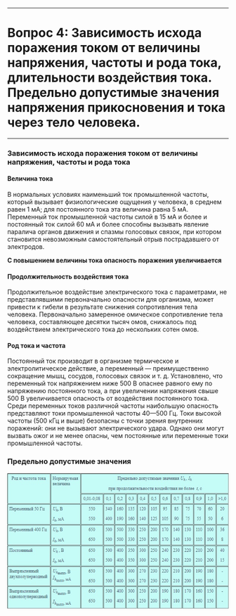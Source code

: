 ___
# Вопрос 4: Зависимость исхода поражения током от величины напряжения, частоты и  рода тока, длительности воздействия тока. Предельно допустимые значения напряжения прикосновения и тока через тело человека.
___

### Зависимость исхода поражения током от величины напряжения, частоты и рода тока

#### Величина тока

В нормальных условиях наименьший ток промышленной частоты, который вызывает физиологические ощущения у человека, в среднем равен 1 мА; для постоянного тока эта величина равна 5 мА.
Переменный ток промышленной частоты силой в 15 мА и более и постоянный ток силой 60 мА и более способны вызывать явление паралича органов движения и спазмы голосовых связок, при котором становится невозможным самостоятельный отрыв пострадавшего от электродов.

**С повышением величины тока опасность поражения увеличивается**

#### Продолжительность воздействия тока

Продолжительное воздействие электрического тока с параметрами, не представлявшими первоначально опасности для организма, может привести к гибели в результате снижения сопротивления тела человека. Первоначально замеренное омическое сопротивление тела человека, составляющее десятки тысяч омов, снижалось под воздействием электрического тока до нескольких сотен омов.

#### Род тока и частота

Постоянный ток производит в организме термическое и электролитическое действие, а переменный — преимущественно сокращение мышц, сосудов, голосовых связок и т. д. Установлено, что переменный ток напряжением ниже 500 В опаснее равного ему по напряжению постоянного тока, а при увеличении напряжения свыше 500 В увеличивается опасность от воздействия постоянного тока.
Среди переменных токов различной частоты наибольшую опасность представляют токи промышленной частоты 40—500 Гц. Токи высокой частоты (500 кГц и выше) безопасны с точки зрения внутренних поражений: они не вызывают электрического удара. Однако они могут вызвать ожог и не менее опасны, чем постоянные или переменные токи промышленной частоты.

### Предельно допустимые значения

![pic1](../resources/imgs/4/1.jpg)